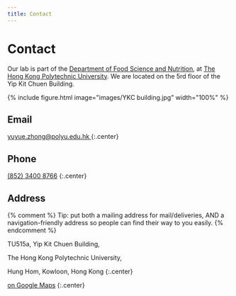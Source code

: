 ```yaml
---
title: Contact
---
```


# <i class="fas fa-envelope"></i>Contact

Our lab is part of the [Department of Food Science and Nutrition](https://www.polyu.edu.hk/fsn/), at [The Hong Kong Polytechnic University](https://www.polyu.edu.hk/).
We are located on the 5rd floor of the Yip Kit Chuen Building.

{% include figure.html image="images/YKC building.jpg" width="100%" %}

## Email

<a href="mailto:&#121;&#117;&#121;&#117;&#101;&#46;&#122;&#104;&#111;&#110;&#103;&#64;&#112;&#111;&#108;&#121;&#117;&#46;&#101;&#100;&#117;&#46;&#104;&#107;">
  &#121;&#117;&#121;&#117;&#101;&#46;&#122;&#104;&#111;&#110;&#103;&#64;&#112;&#111;&#108;&#121;&#117;&#46;&#101;&#100;&#117;&#46;&#104;&#107;
</a>
{:.center}

## Phone

[(852) 3400 8766](tel:+852-3400-8766)
{:.center}

## Address

{% comment %}
Tip: put both a mailing address for mail/deliveries, AND a navigation-friendly address so people can find their way to you easily.
{% endcomment %}

TU515a, Yip Kit Chuen Building, 

The Hong Kong Polytechnic University, 

Hung Hom, Kowloon, Hong Kong
{:.center}

[<i class="fas fa-external-link-alt"></i> on Google Maps]((https://www.google.com/maps/place/Yip+Kit+Chuen+Building,+The+Hong+Kong+Polytechnic+University/@22.305114,114.1782901,17z/data=!4m6!3m5!1s0x340400e7c882a23b:0x87e63d73ce59c7f!8m2!3d22.305114!4d114.180865!16s%2Fg%2F12hkn_5v0?entry=ttu&g_ep=EgoyMDI1MDYzMC4wIKXMDSoASAFQAw%3D%3D))
{:.center}
